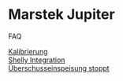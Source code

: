 # Marstek Jupiter
FAQ

[Kalibrierung](kalibrierung.md "Wie man den Speicher kalibriert")  
[Shelly Integration](shelly.md "Shelly Integration")  
[Überschusseinspeisung stoppt](ueberschuss.md "Wie man die Überschusseinspeisung zum laufen bekommt")